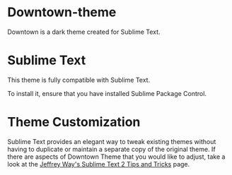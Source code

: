 Downtown-theme
==============

Downtown is a dark theme created for Sublime Text.

Sublime Text
==============
This theme is fully compatible with Sublime Text.

To install it, ensure that you have installed Sublime Package Control.

Theme Customization
==============

Sublime Text provides an elegant way to tweak existing themes without having to duplicate or maintain a separate copy of the original theme. If there are aspects of Downtown Theme that you would like to adjust, take a look at the [Jeffrey Way's Sublime Text 2 Tips and Tricks](http://net.tutsplus.com/tutorials/tools-and-tips/sublime-text-2-tips-and-tricks/) page.
